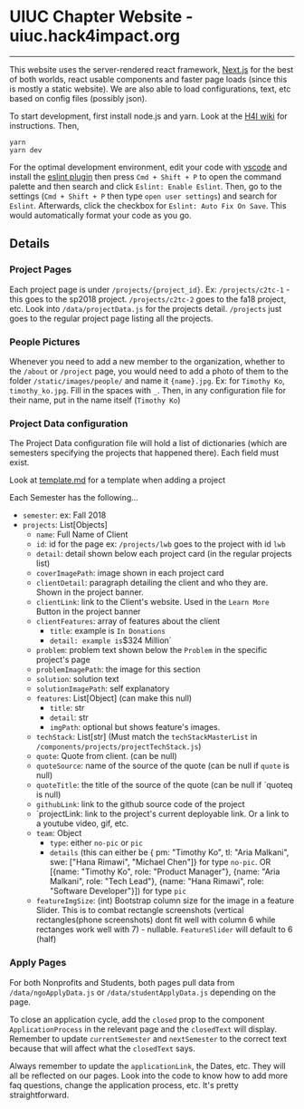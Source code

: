 # UIUC Chapter Website - uiuc.hack4impact.org

---

This website uses the server-rendered react framework, [Next.js](http://nextjs.org) for the best of both worlds, react usable components and faster page loads (since this is mostly a static website). We are also able to load configurations, text, etc based on config files (possibly json).

To start development, first install node.js and yarn. Look at the [H4I wiki](https://github.com/hack4impact-uiuc/wiki/wiki/Mac-Setup) for instructions. Then,

```
yarn
yarn dev
```

For the optimal development environment, edit your code with [vscode](https://code.visualstudio.com/) and install the [eslint plugin](https://marketplace.visualstudio.com/items?itemName=dbaeumer.vscode-eslint) then press `Cmd + Shift + P` to open the command palette and then search and click `Eslint: Enable Eslint`. Then, go to the settings (`Cmd + Shift + P` then type `open user settings`) and search for `Eslint`. Afterwards, click the checkbox for `Eslint: Auto Fix On Save`. This would automatically format your code as you go.

## Details

### Project Pages

Each project page is under `/projects/{project_id}`. Ex: `/projects/c2tc-1` - this goes to the sp2018 project. `/projects/c2tc-2` goes to the fa18 project, etc. Look into `/data/projectData.js` for the projects detail. `/projects` just goes to the regular project page listing all the projects.

### People Pictures

Whenever you need to add a new member to the organization, whether to the `/about` or `/project` page, you would need to add a photo of them to the folder `/static/images/people/` and name it `{name}.jpg`. Ex: for `Timothy Ko`, `timothy_ko.jpg`. Fill in the spaces with `_`. Then, in any configuration file for their name, put in the name itself (`Timothy Ko`)

### Project Data configuration

The Project Data configuration file will hold a list of dictionaries (which are semesters specifying the projects that happened there). Each field must exist.

Look at [template.md](./template.md) for a template when adding a project

Each Semester has the following...

- `semester`: <str> ex: Fall 2018
- `projects`: List[Objects]
  - `name`: Full Name of Client
  - `id`: id for the page ex: `/projects/lwb` goes to the project with id `lwb`
  - `detail`: detail shown below each project card (in the regular projects list)
  - `coverImagePath`: image shown in each project card
  - `clientDetail`: paragraph detailing the client and who they are. Shown in the project banner.
  - `clientLink`: link to the Client's website. Used in the `Learn More` Button in the project banner
  - `clientFeatures`: array of features about the client
    - `title`: example is `In Donations`
    - `detail: example is`\$324 Million`
  - `problem`: problem text shown below the `Problem` in the specific project's page
  - `problemImagePath`: the image for this section
  - `solution`: solution text
  - `solutionImagePath`: self explanatory
  - `features`: List[Object] (can make this null)
    - `title`: str
    - `detail`: str
    - `imgPath`: optional but shows feature's images.
  - `techStack`: List[str] (Must match the `techStackMasterList` in `/components/projects/projectTechStack.js`)
  - `quote`: Quote from client. (can be null)
  - `quoteSource`: name of the source of the quote (can be null if `quote` is null)
  - `quoteTitle`: the title of the source of the quote (can be null if `quoteq is null)
  - `githubLink`: link to the github source code of the project
  - `projectLink: link to the project's current deployable link. Or a link to a youtube video, gif, etc.
  - `team`: Object
    - `type`: either `no-pic` or `pic`
    - `details` (this can either be { pm: "Timothy Ko", tl: "Aria Malkani", swe: ["Hana Rimawi", "Michael Chen"]} for type `no-pic`. OR [{name: "Timothy Ko", role: "Product Manager"}, {name: "Aria Malkani", role: "Tech Lead"}, {name: "Hana Rimawi", role: "Software Developer"}]) for type `pic`
  - `featureImgSize`: (int) Bootstrap column size for the image in a feature Slider. This is to combat rectangle screenshots (vertical rectangles(phone screenshots) dont fit well with column 6 while rectanges work well with 7) - nullable. `FeatureSlider` will default to 6 (half)

### Apply Pages

For both Nonprofits and Students, both pages pull data from `/data/ngoApplyData.js` or `/data/studentApplyData.js` depending on the page.

To close an application cycle, add the `closed` prop to the component `ApplicationProcess` in the relevant page and the `closedText` will display. Remember to update `currentSemester` and `nextSemester` to the correct text because that will affect what the `closedText` says.

Always remember to update the `applicationLink`, the Dates, etc. They will all be reflected on our pages. Look into the code to know how to add more faq questions, change the application process, etc. It's pretty straightforward.
